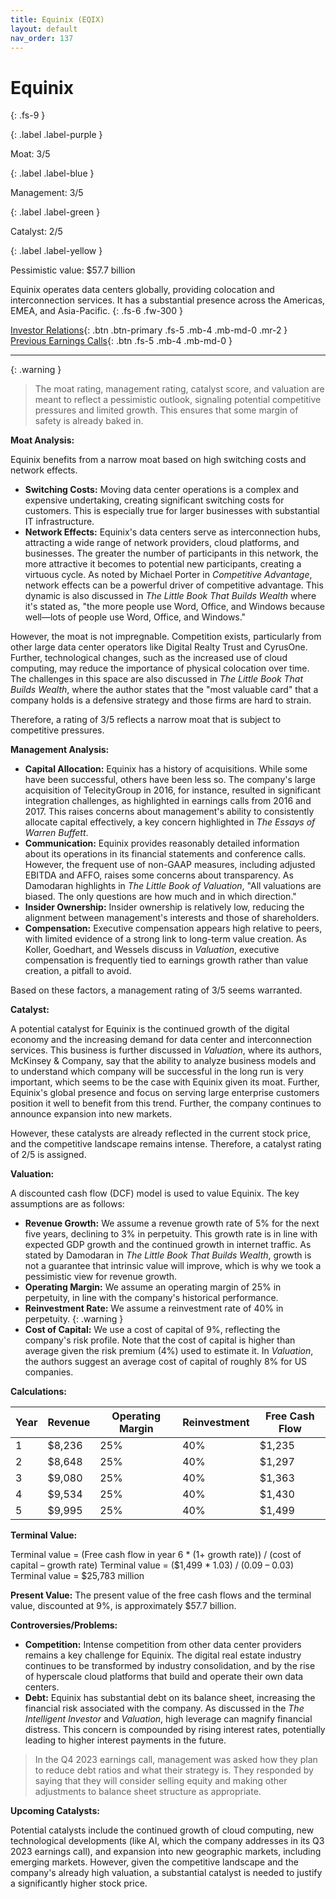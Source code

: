```yaml
---
title: Equinix (EQIX)
layout: default
nav_order: 137
---
```


# Equinix
{: .fs-9 }

{: .label .label-purple }

Moat: 3/5

{: .label .label-blue }

Management: 3/5

{: .label .label-green }

Catalyst: 2/5

{: .label .label-yellow }

Pessimistic value: $57.7 billion

Equinix operates data centers globally, providing colocation and interconnection services. It has a substantial presence across the Americas, EMEA, and Asia-Pacific.
{: .fs-6 .fw-300 }

[Investor Relations](https://www.google.com/search?q=EQIX+investor+relations){: .btn .btn-primary .fs-5 .mb-4 .mb-md-0 .mr-2 }
[Previous Earnings Calls](https://discountingcashflows.com/company/EQIX/transcripts/){: .btn .fs-5 .mb-4 .mb-md-0 }

---

{: .warning } 
>The moat rating, management rating, catalyst score, and valuation are meant to reflect a pessimistic outlook, signaling potential competitive pressures and limited growth. This ensures that some margin of safety is already baked in.


**Moat Analysis:**

Equinix benefits from a narrow moat based on high switching costs and network effects.

* **Switching Costs:** Moving data center operations is a complex and expensive undertaking, creating significant switching costs for customers. This is especially true for larger businesses with substantial IT infrastructure. 
* **Network Effects:**  Equinix's data centers serve as interconnection hubs, attracting a wide range of network providers, cloud platforms, and businesses.  The greater the number of participants in this network, the more attractive it becomes to potential new participants, creating a virtuous cycle. As noted by Michael Porter in _Competitive Advantage_, network effects can be a powerful driver of competitive advantage. This dynamic is also discussed in _The Little Book That Builds Wealth_ where it's stated as, "the more people use Word, Office, and Windows because well—lots of people use Word, Office, and Windows."

However, the moat is not impregnable. Competition exists, particularly from other large data center operators like Digital Realty Trust and CyrusOne. Further, technological changes, such as the increased use of cloud computing, may reduce the importance of physical colocation over time. The challenges in this space are also discussed in _The Little Book That Builds Wealth_, where the author states that the "most valuable card" that a company holds is a defensive strategy and those firms are hard to strain.  

Therefore, a rating of 3/5 reflects a narrow moat that is subject to competitive pressures.

**Management Analysis:**

* **Capital Allocation:** Equinix has a history of acquisitions. While some have been successful, others have been less so.  The company's large acquisition of TelecityGroup in 2016, for instance, resulted in significant integration challenges, as highlighted in earnings calls from 2016 and 2017. This raises concerns about management's ability to consistently allocate capital effectively, a key concern highlighted in _The Essays of Warren Buffett_.
* **Communication:** Equinix provides reasonably detailed information about its operations in its financial statements and conference calls. However, the frequent use of non-GAAP measures, including adjusted EBITDA and AFFO, raises some concerns about transparency. As Damodaran highlights in _The Little Book of Valuation_, "All valuations are biased. The only questions are how much and in which direction."
* **Insider Ownership:**  Insider ownership is relatively low, reducing the alignment between management's interests and those of shareholders.
* **Compensation:** Executive compensation appears high relative to peers, with limited evidence of a strong link to long-term value creation. As Koller, Goedhart, and Wessels discuss in _Valuation_, executive compensation is frequently tied to earnings growth rather than value creation, a pitfall to avoid.

Based on these factors, a management rating of 3/5 seems warranted.

**Catalyst:**

A potential catalyst for Equinix is the continued growth of the digital economy and the increasing demand for data center and interconnection services. This business is further discussed in _Valuation_, where its authors, McKinsey & Company, say that the ability to analyze business models and to understand which company will be successful in the long run is very important, which seems to be the case with Equinix given its moat. Further, Equinix's global presence and focus on serving large enterprise customers position it well to benefit from this trend. Further, the company continues to announce expansion into new markets.

However, these catalysts are already reflected in the current stock price, and the competitive landscape remains intense. Therefore, a catalyst rating of 2/5 is assigned.

**Valuation:**

A discounted cash flow (DCF) model is used to value Equinix. The key assumptions are as follows:

* **Revenue Growth:** We assume a revenue growth rate of 5% for the next five years, declining to 3% in perpetuity. This growth rate is in line with expected GDP growth and the continued growth in internet traffic. As stated by Damodaran in _The Little Book That Builds Wealth_, growth is not a guarantee that intrinsic value will improve, which is why we took a pessimistic view for revenue growth.
* **Operating Margin:** We assume an operating margin of 25% in perpetuity, in line with the company's historical performance.
* **Reinvestment Rate:** We assume a reinvestment rate of 40% in perpetuity.
{: .warning }
* **Cost of Capital:** We use a cost of capital of 9%, reflecting the company's risk profile.
Note that the cost of capital is higher than average given the risk premium (4%) used to estimate it. In _Valuation_, the authors suggest an average cost of capital of roughly 8% for US companies.

**Calculations:**

| Year | Revenue | Operating Margin | Reinvestment | Free Cash Flow |
|---|---|---|---|---|
| 1 | $8,236 | 25% | 40% | $1,235 |
| 2 | $8,648 | 25% | 40% | $1,297 |
| 3 | $9,080 | 25% | 40% | $1,363 |
| 4 | $9,534 | 25% | 40% | $1,430 |
| 5 | $9,995 | 25% | 40% | $1,499 |

**Terminal Value:**

Terminal value = (Free cash flow in year 6 \* (1+ growth rate)) / (cost of capital – growth rate)
Terminal value = ($1,499 \* 1.03) / (0.09 – 0.03)
Terminal value = $25,783 million

**Present Value:**
The present value of the free cash flows and the terminal value, discounted at 9%, is approximately $57.7 billion.

**Controversies/Problems:**

* **Competition:** Intense competition from other data center providers remains a key challenge for Equinix. The digital real estate industry continues to be transformed by industry consolidation, and by the rise of hyperscale cloud platforms that build and operate their own data centers.
* **Debt:** Equinix has substantial debt on its balance sheet, increasing the financial risk associated with the company. As discussed in the _The Intelligent Investor_ and _Valuation_, high leverage can magnify financial distress. This concern is compounded by rising interest rates, potentially leading to higher interest payments in the future.

> In the Q4 2023 earnings call, management was asked how they plan to reduce debt ratios and what their strategy is. They responded by saying that they will consider selling equity and making other adjustments to balance sheet structure as appropriate.

**Upcoming Catalysts:**

Potential catalysts include the continued growth of cloud computing, new technological developments (like AI, which the company addresses in its Q3 2023 earnings call), and expansion into new geographic markets, including emerging markets. However, given the competitive landscape and the company's already high valuation, a substantial catalyst is needed to justify a significantly higher stock price.